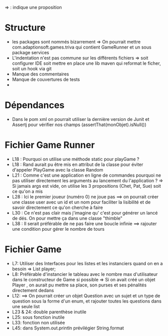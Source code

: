 => : indique une proposition

# Structure
- les packages sont nommés bizarrement 
  => On pourrait mettre com.adaptionsoft.games.triva qui contient GameRunner et un sous package services
- L'indentation n'est pas commune sur les différents fichiers
  => soit configurer IDE soit mettre en place une lib maven qui reformat le ficher, soit un hook via git
- Manque des commentaires
- Manque de couvertures de tests
- 

# Dépendances
- Dans le pom xml on pourrait utiliser la dernière version de Junit et Assertj pour vérifier nos champs (assertThat(monObjet).isNull())

# Fichier Game Runner
- L18 : Pourquoi on utilise une méthode static pour playGame ?
- L18 : Rand aurait pu être mis en attribut de la classe pour éviter d'appeler PlayGame avec la classe Random
- L21 : Comme c'est une application en ligne de commandes pourquoi ne pas utiliser directement les arguments au lancement du l'application ?
  => Si jamais args est vide, on utilise les 3 propositions (Chet, Pat, Sue) soit ce qu'on a mis
- L28 : Ici le premier joueur (numéro 0) ne joue pas
  ==> on pourrait créer une classe user avec un id et un nom pour faciliter la lisibilité et de savoir directement ce qu'on cherche à faire
- L30 : Ce n'est pas clair mais j'imagine qu' c'est pour générer un lancé de dés. On pour mettre ça dans une classe "thimble"
- L38 : Il serait préférable de ne pas faire une boucle infinie
==> rajouter une condition pour gérer le nombre de tours

# Fichier Game
- L7: Utiliser des Interfaces pour les listes et les instanciers quand on en a besoin
=> List player;
- L8: Préférable d'instancier le tableau avec le nombre max d'utilisateur dans le constructeur de Game si possible 
=> Si on avait créé un objet Player , on aurait pu mettre sa place, son purses et ses pénalités directement dedans
- L12: ==> On pourrait créer un objet Question avec un sujet et un type de question sous la forme d'un enum, et rajouter toutes les questions dans une seule list
- L23 & 24: double parenthèse inutile
- L25: sous fonction inutile
- L33: fonction non utilisée
- L45: dans System.out.println prévilégier String.format 
